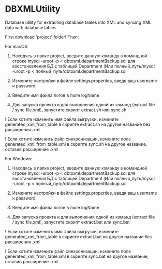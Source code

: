 # DBXMLUtility
Database utility for extracting database tables into XML and syncing XML data with database tables

First download 'project' folder! Then:

For macOS:

1. Находясь в папке project, введите данную команду в командной строке mysql -uroot -p < dbtoxml.departmentBackup.sql для восстановления БД с таблицей Department
(Или полный_путь/mysql -uroot -p < полный_путь/dbtoxml.departmentBackup.sql

2. Измените настройки в файле settings.properties, введя ваш username и password

3. Введите имя файла логов в поле logName

4. Для запуска проекта и для выполнения одной из команд (extract file / sync file.xml), запустите скрипт extract.sh или sync.sh

! Если хотите изменить имя файла выгрузки, измените generated_xml_from_table в скрипте extract.sh на другое название без расширения .xml

! Если хотите изменить файл синхронизации, измените поле generated_xml_from_table.xml в скрипте sync.sh на другое название, оставив расширение .xml


For Windows:

1. Находясь в папке project, введите данную команду в командной строке mysql -uroot -p < dbtoxml.departmentBackup.sql для восстановления БД с таблицей Department
(Или полный_путь/mysql -uroot -p < полный_путь/dbtoxml.departmentBackup.sql

2. Измените настройки в файле settings.properties, введя ваш username и password

3. Введите имя файла логов в поле logName

4. Для запуска проекта и для выполнения одной из команд (extract file / sync file.xml), запустите скрипт extract.bat или sync.bat

! Если хотите изменить имя файла выгрузки, измените generated_xml_from_table в скрипте extract.bat на другое название без расширения .xml

! Если хотите изменить файл синхронизации, измените поле generated_xml_from_table.xml в скрипте sync.bat на другое название, оставив расширение .xml
